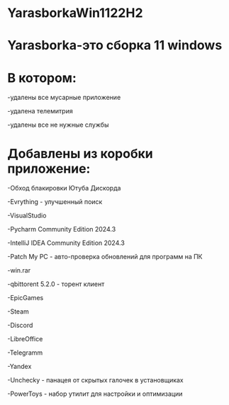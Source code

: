 # YarasborkaWin1122H2

# Yarasborka-это сборка 11 windows 

# В котором:
-удалены все мусарные приложение

-удалена телемитрия

-удалены все не нужные службы

# Добавлены из коробки приложение:
-Обход блакировки Ютуба Дискорда

-Evrything - улучшенный поиск 

-VisualStudio

-Pycharm Community Edition 2024.3

-IntelliJ IDEA Community Edition 2024.3

-Patch My PC - авто-проверка обновлений для программ на ПК

-win.rar

-qbittorent 5.2.0 - торент клиент

-EpicGames

-Steam

-Discord

-LibreOffice

-Telegramm

-Yandex

-Unchecky - панацея от скрытых галочек в установщиках

-PowerToys -  набор утилит для настройки и оптимизации
